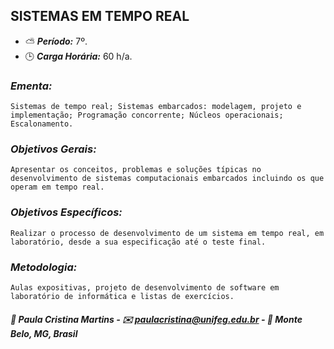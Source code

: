 ## SISTEMAS EM TEMPO REAL

* :partly_sunny: ***Período:*** 7º.
* :clock3: ***Carga Horária:*** 60 h/a.
 
### *Ementa:*
    Sistemas de tempo real; Sistemas embarcados: modelagem, projeto e implementação; Programação concorrente; Núcleos operacionais; Escalonamento.
 
### *Objetivos Gerais:*
    Apresentar os conceitos, problemas e soluções típicas no desenvolvimento de sistemas computacionais embarcados incluindo os que operam em tempo real.
 
### *Objetivos Específicos:*
    Realizar o processo de desenvolvimento de um sistema em tempo real, em laboratório, desde a sua especificação até o teste final.
 
### *Metodologia:*
    Aulas expositivas, projeto de desenvolvimento de software em laboratório de informática e listas de exercícios.
 

##### :busts_in_silhouette: Paula Cristina Martins - :envelope: paulacristina@unifeg.edu.br - :house_with_garden: Monte Belo, MG, Brasil